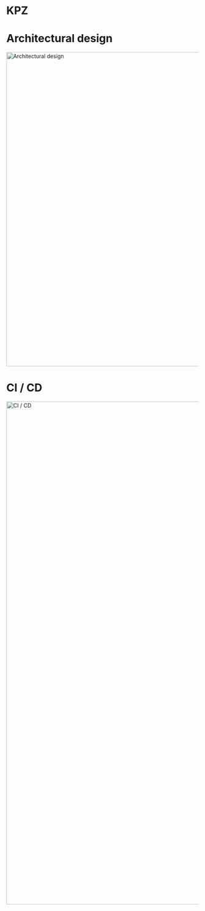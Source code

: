 # KPZ

<h1>Architectural design</h1>
<img width="824" alt="Architectural design" src="https://user-images.githubusercontent.com/32839416/235698267-934fe236-b171-4840-9bf8-5f60ceeb9b3e.png">

<h1>CI / CD</h1>

<img width="1319" alt="CI / CD" src="https://user-images.githubusercontent.com/32839416/233936273-f14131b5-1ae3-4c20-b6c3-16e82cb338d2.png">
